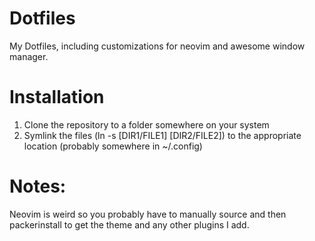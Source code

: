 # Dotfiles
My Dotfiles, including customizations for neovim and awesome window manager.

# Installation
1. Clone the repository to a folder somewhere on your system
2. Symlink the files (ln -s [DIR1/FILE1] [DIR2/FILE2]) to the appropriate location (probably somewhere in ~/.config)

# Notes:
Neovim is weird so you probably have to manually source and then packerinstall to get the theme and any other plugins I add.
